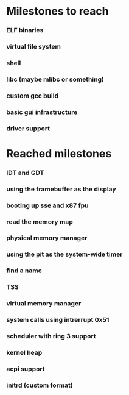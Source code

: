# Milestones to reach
### ELF binaries
### virtual file system
### shell
### libc (maybe mlibc or something)
### custom gcc build
### basic gui infrastructure
### driver support

# Reached milestones
### IDT and GDT
### using the framebuffer as the display
### booting up sse and x87 fpu
### read the memory map
### physical memory manager
### using the pit as the system-wide timer
### find a name
### TSS
### virtual memory manager
### system calls using intrerrupt 0x51
### scheduler with ring 3 support
### kernel heap
### acpi support
### initrd (custom format)